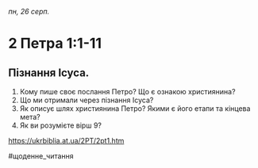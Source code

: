 
_пн, 26 серп._

# 2 Петра 1:1-11

## Пізнання Ісуса.
1. Кому пише своє послання Петро? Що є ознакою християнина?
2. Що ми отримали через пізнання Ісуса?
3. Як описує шлях християнина Петро? Якими є його етапи та кінцева мета?
4. Як ви розумієте вірш 9?

https://ukrbiblia.at.ua/2PT/2pt1.htm 

#щоденне_читання

